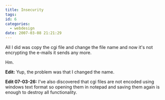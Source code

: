 ```yaml
---
title: Insecurity
tags:
id: 6
categories:
  - webdesign
date: 2007-03-08 21:21:29
---
```


All I did was copy the cgi file and change the file name and now it's not encrypting the e-mails it sends any more.

Hm.

**Edit:** Yup, the problem was that I changed the name.

**Edit 07-03-26:** I've also discovered that cgi files are not encoded using windows text format so opening them in notepad and saving them again is enough to destroy all functionality.
